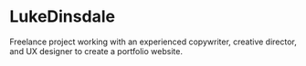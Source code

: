 # LukeDinsdale
Freelance project working with an experienced copywriter, creative director, and UX designer to create a portfolio website.

